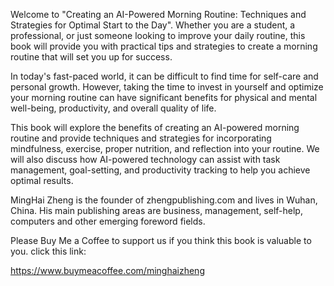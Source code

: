 
Welcome to "Creating an AI-Powered Morning Routine: Techniques and Strategies for Optimal Start to the Day". Whether you are a student, a professional, or just someone looking to improve your daily routine, this book will provide you with practical tips and strategies to create a morning routine that will set you up for success.

In today's fast-paced world, it can be difficult to find time for self-care and personal growth. However, taking the time to invest in yourself and optimize your morning routine can have significant benefits for physical and mental well-being, productivity, and overall quality of life.

This book will explore the benefits of creating an AI-powered morning routine and provide techniques and strategies for incorporating mindfulness, exercise, proper nutrition, and reflection into your routine. We will also discuss how AI-powered technology can assist with task management, goal-setting, and productivity tracking to help you achieve optimal results.

MingHai Zheng is the founder of zhengpublishing.com and lives in Wuhan, China. His main publishing areas are business, management, self-help, computers and other emerging foreword fields.

Please Buy Me a Coffee to support us if you think this book is valuable to you. click this link:

https://www.buymeacoffee.com/minghaizheng
